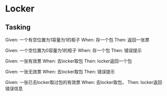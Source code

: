 # Locker

## Tasking

Given: 一个有空位置为1容量为1的柜子
When: 存一个包
Then: 返回一张票


Given: 一个空位置为0容量为1的柜子
When: 存一个包
Then: 错误提示


Given: 一张有效票
When: 去locker取包
Then: locker返回一个包


Given: 一张无效票
When: 去locker取包
Then: 错误提示

Given: 一张已去locker取过包的有效票
When: 去locker取包，
Then: locker返回错误信息